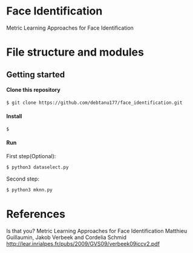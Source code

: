 # Face Identification

Metric Learning Approaches for Face Identification
# File structure and modules

## Getting started

#### Clone this repository
```sh
$ git clone https://github.com/debtanu177/face_identification.git
```
#### Install
```sh
$ 
```

#### Run
First step(Optional):
```sh
$ python3 dataselect.py
```

Second step:
```sh
$ python3 mknn.py
```
# References
Is that you? Metric Learning Approaches for Face Identification
Matthieu Guillaumin, Jakob Verbeek and Cordelia Schmid http://lear.inrialpes.fr/pubs/2009/GVS09/verbeek09iccv2.pdf
